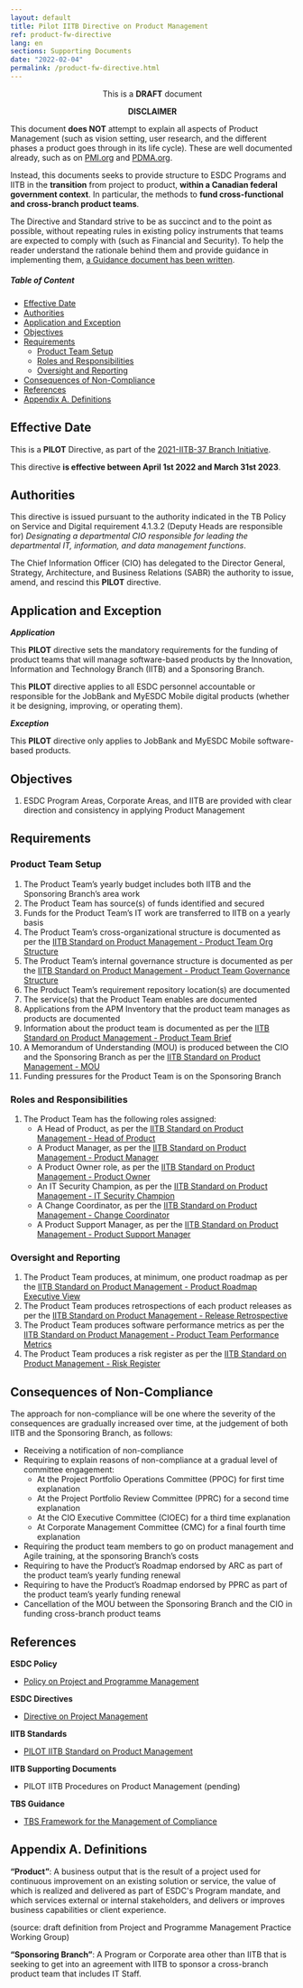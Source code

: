 ```yaml
---
layout: default
title: Pilot IITB Directive on Product Management
ref: product-fw-directive
lang: en
sections: Supporting Documents
date: "2022-02-04"
permalink: /product-fw-directive.html
---
```

<!-- markdownlint-disable MD033 -->

<div class="alert alert-info" style="text-align: center;">This is a <strong>DRAFT</strong> document</div>

<div class="alert alert-warning">
    <p align="center"><strong>DISCLAIMER</strong></p>
    <p>
This document <strong>does NOT</strong> attempt to explain all aspects of Product Management (such as vision setting, user research, and the different phases a product goes through in its life cycle).
These are well documented already, such as on <a href="https://www.pmi.org/disciplined-agile/process/product-management">PMI.org</a> and <a href="https://community.pdma.org/knowledgehub/home">PDMA.org</a>.
    </p>
    <p>
    Instead, this documents seeks to provide structure to ESDC Programs and IITB in the <strong>transition</strong> from project to product, <strong>within a Canadian federal government context</strong>.
    In particular, the methods to <strong>fund cross-functional and cross-branch product teams</strong>.
    </p>
    <p>
    The Directive and Standard strive to be as succinct and to the point as possible, without repeating rules in existing policy instruments that teams are expected to comply with (such as Financial and Security). To help the reader understand the rationale behind them and provide guidance in implementing them, <a href="{{ site.baseurl }}/product-fw-guidance.html">a Guidance document has been written</a>.
    </p>
</div>

<!-- markdownlint-disable MD001 -->
##### Table of Content <!-- omit in toc -->
<!-- markdownlint-enable MD001 -->
- [Effective Date](#effective-date)
- [Authorities](#authorities)
- [Application and Exception](#application-and-exception)
- [Objectives](#objectives)
- [Requirements](#requirements)
  - [Product Team Setup](#product-team-setup)
  - [Roles and Responsibilities](#roles-and-responsibilities)
  - [Oversight and Reporting](#oversight-and-reporting)
- [Consequences of Non-Compliance](#consequences-of-non-compliance)
- [References](#references)
- [Appendix A. Definitions](#appendix-a-definitions)

## Effective Date

This is a **PILOT** Directive, as part of the [2021-IITB-37 Branch Initiative](https://gpp-ppm.service.gc.ca/sites/pwa/Project%20Detail%20Pages/Information%20du%20projet_Project%20Information.aspx?ProjUid=254fdc79-b54b-ec11-96b7-005056aff0e7&ret=0).

This directive **is effective between April 1st 2022 and March 31st 2023**.

## Authorities

This directive is issued pursuant to the authority indicated in the TB Policy on Service and Digital requirement 4.1.3.2 (Deputy Heads are responsible for) _Designating a departmental CIO responsible for leading the departmental IT, information, and data management functions_.

The Chief Information Officer (CIO) has delegated to the Director General, Strategy, Architecture, and Business Relations (SABR) the authority to issue, amend, and rescind this **PILOT** directive.

## Application and Exception

**_Application_**

This **PILOT** directive sets the mandatory requirements for the funding of product teams that will manage software-based products by the Innovation, Information and Technology Branch (IITB) and a Sponsoring Branch.

This **PILOT** directive applies to all ESDC personnel accountable or responsible for the JobBank and MyESDC Mobile digital products (whether it be designing, improving, or operating them).

**_Exception_**

This **PILOT** directive only applies to JobBank and MyESDC Mobile software-based products.

## Objectives

1. ESDC Program Areas, Corporate Areas, and IITB are provided with clear direction and consistency in applying Product Management

## Requirements

### Product Team Setup

1. The Product Team’s yearly budget includes both IITB and the Sponsoring Branch’s area work
2. The Product Team has source(s) of funds identified and secured
3. Funds for the Product Team’s IT work are transferred to IITB on a yearly basis
4. The Product Team’s cross-organizational structure is documented as per the [IITB Standard on Product Management - Product Team Org Structure](product-fw-standard.html#product-team-organizational-structure)
5. The Product Team’s internal governance structure is documented as per the [IITB Standard on Product Management - Product Team Governance Structure](product-fw-standard.html#product-team-governance-structure)
6. The Product Team’s requirement repository location(s) are documented
7. The service(s) that the Product Team enables are documented
8. Applications from the APM Inventory that the product team manages as products are documented
9. Information about the product team is documented as per the [IITB Standard on Product Management - Product Team Brief](product-fw-standard.html#product-team-brief)
10. A Memorandum of Understanding (MOU) is produced between the CIO and the Sponsoring Branch as per the [IITB Standard on Product Management - MOU](product-fw-standard.html#memorandum-of-understanding-mou)
11. Funding pressures for the Product Team is on the Sponsoring Branch

### Roles and Responsibilities

1. The Product Team has the following roles assigned:
    - A Head of Product, as per the [IITB Standard on Product Management - Head of Product](product-fw-standard.html#head-of-product-role)
    - A Product Manager, as per the [IITB Standard on Product Management - Product Manager](product-fw-standard.html#product-manager-role)
    - A Product Owner role, as per the [IITB Standard on Product Management - Product Owner](product-fw-standard.html#product-owner-role)
    - An IT Security Champion, as per the [IITB Standard on Product Management - IT Security Champion](product-fw-standard.html#it-security-champion-role)
    - A Change Coordinator, as per the [IITB Standard on Product Management - Change Coordinator](product-fw-standard.html#change-coordinator-role)
    - A Product Support Manager, as per the [IITB Standard on Product Management - Product Support Manager](product-fw-standard.html#product-support-manager-role)

### Oversight and Reporting

1. The Product Team produces, at minimum, one product roadmap as per the [IITB Standard on Product Management - Product Roadmap Executive View](product-fw-standard.html#product-roadmap-executive-view)
2. The Product Team produces retrospections of each product releases as per the [IITB Standard on Product Management - Release Retrospective](product-fw-standard.html#release-impact-analysis)
3. The Product Team produces software performance metrics as per the [IITB Standard on Product Management - Product Team Performance Metrics](product-fw-standard.html#product-teams-software-performance-metrics)
4. The Product Team produces a risk register as per the [IITB Standard on Product Management - Risk Register](product-fw-standard.html#risk-register)

## Consequences of Non-Compliance

The approach for non-compliance will be one where the severity of the consequences are gradually increased over time, at the judgement of both IITB and the Sponsoring Branch, as follows:

- Receiving a notification of non-compliance
- Requiring to explain reasons of non-compliance at a gradual level of committee engagement:
  - At the Project Portfolio Operations Committee (PPOC) for first time explanation
  - At the Project Portfolio Review Committee (PPRC) for a second time explanation
  - At the CIO Executive Committee (CIOEC) for a third time explanation
  - At Corporate Management Committee (CMC) for a final fourth time explanation
- Requiring the product team members to go on product management and Agile training, at the sponsoring Branch’s costs
- Requiring to have the Product’s Roadmap endorsed by ARC as part of the product team’s yearly funding renewal
- Requiring to have the Product’s Roadmap endorsed by PPRC as part of the product team’s yearly funding renewal
- Cancellation of the MOU between the Sponsoring Branch and the CIO in funding cross-branch product teams

## References
<!-- markdownlint-disable MD036 -->

**ESDC Policy**

- [Policy on Project and Programme Management](https://gpp-ppm.service.gc.ca/sites/pwa/ESDCKnowledgeRepository/All%20Documents/Policy%20on%20Project%20and%20Programme%20Management.pdf)

**ESDC Directives**

- [Directive on Project Management](https://gpp-ppm.service.gc.ca/sites/pwa/ESDCKnowledgeRepository/All%20Documents/Directive%20on%20Project%20Management.pdf)

**IITB Standards**

- [PILOT IITB Standard on Product Management](product-fw-directive.html)

**IITB Supporting Documents**

- PILOT IITB Procedures on Product Management (pending)

**TBS Guidance**

- [TBS Framework for the Management of Compliance](https://www.tbs-sct.gc.ca/pol/doc-eng.aspx?id=17151)

<!-- markdownlint-enable MD036 -->
## Appendix A. Definitions

**“Product”**: A business output that is the result of a project used for continuous improvement on an existing solution or service, the value of which is realized and delivered as part of ESDC's Program mandate, and which services external or internal stakeholders, and delivers or improves business capabilities or client experience.

(source: draft definition from Project and Programme Management Practice Working Group)

**“Sponsoring Branch”**: A Program or Corporate area other than IITB that is seeking to get into an agreement with IITB to sponsor a cross-branch product team that includes IT Staff.
